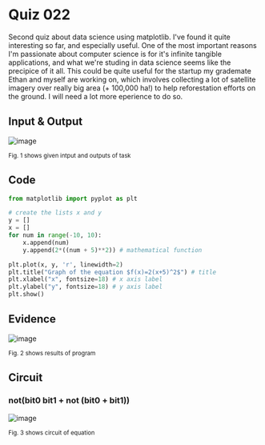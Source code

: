 # Quiz 022
Second quiz about data science using matplotlib. I've found it quite interesting so far, and especially useful. One of the most important reasons I'm passionate about computer science is for it's infinite tangible applications, and what we're studing in data science seems like the precipice of it all. This could be quite useful for the startup my grademate Ethan and myself are working on, which involves collecting a lot of satellite imagery over really big area (+ 100,000 ha!) to help reforestation efforts on the ground. I will need a lot more eperience to do so.

## Input & Output
![image](https://github.com/Amine-Itani/Unit-1/assets/123438294/255b4926-2194-455e-b30e-36743818fa2d)

<sub>Fig. 1 shows given intput and outputs of task
## Code

```py
from matplotlib import pyplot as plt

# create the lists x and y
y = []
x = []
for num in range(-10, 10):
    x.append(num)
    y.append(2*((num + 5)**2)) # mathematical function

plt.plot(x, y, 'r', linewidth=2)
plt.title("Graph of the equation $f(x)=2(x+5)^2$") # title
plt.xlabel("x", fontsize=18) # x axis label
plt.ylabel("y", fontsize=18) # y axis label
plt.show()
```

## Evidence
![image](https://github.com/Amine-Itani/Unit-1/assets/123438294/e25de5f1-7722-4322-b750-358034761703)

<sub>Fig. 2 shows results of program

## Circuit
### not(bit0 bit1 + not (bit0 + bit1))
![image](https://github.com/Amine-Itani/Unit-1/assets/123438294/71de04a2-8884-4e91-99fb-4b3858733ee7)

<sub>Fig. 3 shows circuit of equation
